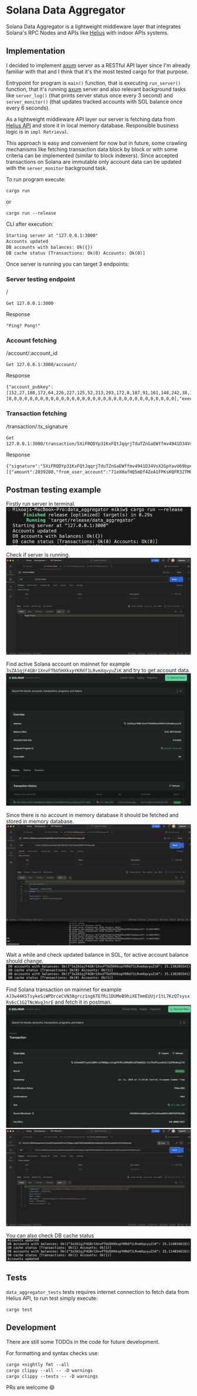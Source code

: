 # Solana Data Aggregator
Solana Data Aggregator is a lightweight middleware layer that integrates Solana's RPC Nodes and APIs like [Helius](https://www.helius.dev/) with indoor APIs systems.

## Implementation
I decided to implement [axum](https://crates.io/crates/axum) server as a RESTful API layer since I'm already familiar with that and I think that it's the most tested cargo for that purpose.

Entrypoint for program is `main()` function, that is executing `run_server()` function, that it's running [axum](https://crates.io/crates/axum) server and also relevant background tasks like `server_log()` (that prints server status once every 3 second) and `server_monitor()` (that updates tracked accounts with SOL balance once every 6 seconds).

As a lightweight middleware API layer our server is fetching data from [Helius API](https://www.helius.dev/) and store it in local memory database. Responsible business logic is in `impl Retrieval`.

This approach is easy and convenient for now but in future, some crawling mechanisms like fetching transaction data block by block or with some criteria can be implemented (similar to block indexers). Since accepted transactions on Solana are immutable only account data can be updated with the `server_monitor` background task.

To run program execute:
```
cargo run
```
or
```
cargo run --release
```

CLI after execution:
```
Starting server at "127.0.0.1:3000"
Accounts updated
DB accounts with balances: Ok({})
DB cache status [Transactions: Ok(0) Accounts: Ok(0)]
```

Once server is running you can target 3 endpoints:

### Server testing endpoint

/
```
Get 127.0.0.1:3000
```

Response
```
"Ping? Pong!"
```

### Account fetching

/account/:account_id
```
Get 127.0.0.1:3000/account/
```

Response
```
{"account_pubkey":[152,27,180,172,64,226,227,125,52,213,203,172,8,187,91,161,148,242,38,146,127,41,121,94,139,92,180,217,130,95,224,203],"lamports":25625559441,"owner":[0,0,0,0,0,0,0,0,0,0,0,0,0,0,0,0,0,0,0,0,0,0,0,0,0,0,0,0,0,0,0,0],"executable":false,"rent_epoch":18446744073709551615}
```

### Transaction fetching

/transaction/:tx_signature
```
Get 127.0.0.1:3000/transaction/5XiFRQDYp31KxFQtJqqrjTduTZnGaEWffmv4941D34VsX2GpYavU69bpn1xwWtrcS7fE7D5KuXCjpqjQwLHHeifZ
```

Response
```
{"signature":"5XiFRQDYp31KxFQtJqqrjTduTZnGaEWffmv4941D34VsX2GpYavU69bpn1xwWtrcS7fE7D5KuXCjpqjQwLHHeifZ","timestamp":1720605742,"description":"","fee":5001,"fee_payer":"38tFiQmLwmzUHYiCrYKH4pumqWxpdaYvErUsJbmeSZus","slot":276738369,"native_transfers":[{"amount":2039280,"from_user_account":"71eXHafHQ5mDf4ZeA1FPKsKQFR32TMQsq3wukuwyTSDe","to_user_account":"38tFiQmLwmzUHYiCrYKH4pumqWxpdaYvErUsJbmeSZus"}]}
```

## Postman testing example

Firstly run server in terminal.
![Terminal](./doc/1-terminal.jpg)

Check if server is running.
![Postman ping](./doc/2-postman-ping.jpg)

Find active Solana account on mainnet for example `3sZA1qjF4GBr1XnvFTbU5HXkxpYKRdf1LRvmXqvyuZiK` and try to get account data.
![Explorer account](./doc/3-explorer-account.png)

Since there is no account in memory database it should be fetched and stored in memory database.
![Postman fetch account](./doc/4-postman-fetch-account.jpg)

Wait a while and check updated balance in SOL, for active account balance should change.
![Balance updated](./doc/5-balance-updated.jpg)

Find Solana transaction on mainnet for example `4J3w44KSTsykeSiWPDrceCVN38grcz1ng6TEfRi1DUMeB9hiXETmmEUUjr1tL7KzQTsysxRs6cC1G2TNcWvqJnrE` and fetch it in postman.
![Explorer transaction](./doc/6-explorer-transaction.png)
![Postman fetch transaction](./doc/7-transaction-fetch.png)

You can also check DB cache status
![Postman fetch transaction](./doc/8-transaction-account-status.jpg)

## Tests
`data_aggregator_tests` tests requires internet connection to fetch data from Helius API, to run test simply execute:
```
cargo test
```

## Development
There are still some TODOs in the code for future development.

For formatting and syntax checks use:
```
cargo +nightly fmt --all
cargo clippy --all -- -D warnings
cargo clippy --tests -- -D warnings
```

PRs are welcome 😄